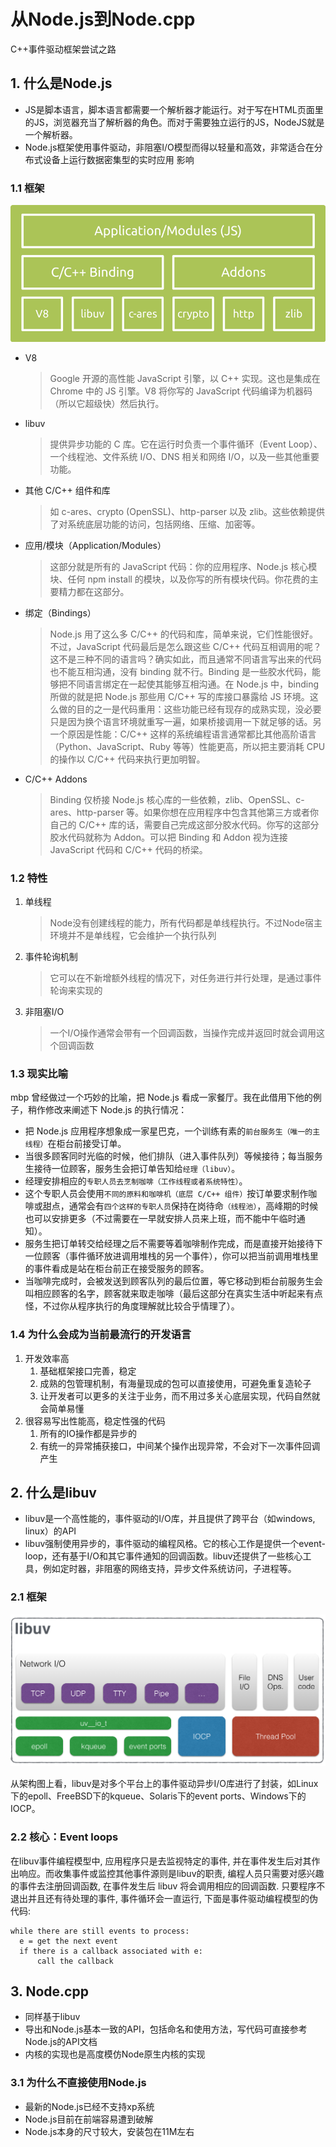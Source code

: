 # 从Node.js到Node.cpp
C++事件驱动框架尝试之路

## 1. 什么是Node.js
* JS是脚本语言，脚本语言都需要一个解析器才能运行。对于写在HTML页面里的JS，浏览器充当了解析器的角色。而对于需要独立运行的JS，NodeJS就是一个解析器。
* Node.js框架使用事件驱动，非阻塞I/O模型而得以轻量和高效，非常适合在分布式设备上运行数据密集型的实时应用
影响
### 1.1 框架
![框架图](imgs/nodejs-framework.png)
* V8
  > Google 开源的高性能 JavaScript 引擎，以 C++ 实现。这也是集成在 Chrome 中的 JS 引擎。V8 将你写的 JavaScript 代码编译为机器码（所以它超级快）然后执行。
* libuv
  > 提供异步功能的 C 库。它在运行时负责一个事件循环（Event Loop）、一个线程池、文件系统 I/O、DNS 相关和网络 I/O，以及一些其他重要功能。
* 其他 C/C++ 组件和库
  > 如 c-ares、crypto (OpenSSL)、http-parser 以及 zlib。这些依赖提供了对系统底层功能的访问，包括网络、压缩、加密等。
* 应用/模块（Application/Modules）
  > 这部分就是所有的 JavaScript 代码：你的应用程序、Node.js 核心模块、任何 npm install 的模块，以及你写的所有模块代码。你花费的主要精力都在这部分。
* 绑定（Bindings）
  > Node.js 用了这么多 C/C++ 的代码和库，简单来说，它们性能很好。不过，JavaScript 代码最后是怎么跟这些 C/C++ 代码互相调用的呢？这不是三种不同的语言吗？确实如此，而且通常不同语言写出来的代码也不能互相沟通，没有 binding 就不行。Binding 是一些胶水代码，能够把不同语言绑定在一起使其能够互相沟通。在 Node.js 中，binding 所做的就是把 Node.js 那些用 C/C++ 写的库接口暴露给 JS 环境。这么做的目的之一是代码重用：这些功能已经有现存的成熟实现，没必要只是因为换个语言环境就重写一遍，如果桥接调用一下就足够的话。另一个原因是性能：C/C++ 这样的系统编程语言通常都比其他高阶语言（Python、JavaScript、Ruby 等等）性能更高，所以把主要消耗 CPU 的操作以 C/C++ 代码来执行更加明智。
* C/C++ Addons
  > Binding 仅桥接 Node.js 核心库的一些依赖，zlib、OpenSSL、c-ares、http-parser 等。如果你想在应用程序中包含其他第三方或者你自己的 C/C++ 库的话，需要自己完成这部分胶水代码。你写的这部分胶水代码就称为 Addon。可以把 Binding 和 Addon 视为连接 JavaScript 代码和 C/C++ 代码的桥梁。
### 1.2 特性
1. 单线程
   > Node没有创建线程的能力，所有代码都是单线程执行。不过Node宿主环境并不是单线程，它会维护一个执行队列
2. 事件轮询机制
   > 它可以在不新增额外线程的情况下，对任务进行并行处理，是通过事件轮询来实现的
3. 非阻塞I/O
   > 一个I/O操作通常会带有一个回调函数，当操作完成并返回时就会调用这个回调函数
### 1.3 现实比喻
mbp 曾经做过一个巧妙的比喻，把 Node.js 看成一家餐厅。我在此借用下他的例子，稍作修改来阐述下 Node.js 的执行情况：

* 把 Node.js 应用程序想象成一家星巴克，一个训练有素的`前台服务生（唯一的主线程）`在柜台前接受订单。
* 当很多顾客同时光临的时候，他们排队（进入事件队列）等候接待；每当服务生接待一位顾客，服务生会把订单告知给`经理（libuv）`。
* 经理安排相应的`专职人员去烹制咖啡（工作线程或者系统特性）`。
* 这个专职人员会使用`不同的原料和咖啡机（底层 C/C++ 组件）`按订单要求制作咖啡或甜点，通常会有`四个这样的专职人员`保持在岗待命`（线程池）`，高峰期的时候也可以安排更多（不过需要在一早就安排人员来上班，而不能中午临时通知）。
* 服务生把订单转交给经理之后不需要等着咖啡制作完成，而是直接开始接待下一位顾客（事件循环放进调用堆栈的另一个事件），你可以把当前调用堆栈里的事件看成是站在柜台前正在接受服务的顾客。
* 当咖啡完成时，会被发送到顾客队列的最后位置，等它移动到柜台前服务生会叫相应顾客的名字，顾客就来取走咖啡（最后这部分在真实生活中听起来有点怪，不过你从程序执行的角度理解就比较合乎情理了）。
### 1.4 为什么会成为当前最流行的开发语言
1. 开发效率高
   1. 基础框架接口完善，稳定
   2. 成熟的包管理机制，有海量现成的包可以直接使用，可避免重复造轮子
   3. 让开发者可以更多的关注于业务，而不用过多关心底层实现，代码自然就会简单易懂
2. 很容易写出性能高，稳定性强的代码
   1. 所有的IO操作都是异步的
   2. 有统一的异常捕获接口，中间某个操作出现异常，不会对下一次事件回调产生

## 2. 什么是libuv
* libuv是一个高性能的，事件驱动的I/O库，并且提供了跨平台（如windows, linux）的API
* libuv强制使用异步的，事件驱动的编程风格。它的核心工作是提供一个event-loop，还有基于I/O和其它事件通知的回调函数。libuv还提供了一些核心工具，例如定时器，非阻塞的网络支持，异步文件系统访问，子进程等。
### 2.1 框架
![框架图](imgs/libuv-framework.png)

从架构图上看，libuv是对多个平台上的事件驱动异步I/O库进行了封装，如Linux下的epoll、FreeBSD下的kqueue、Solaris下的event ports、Windows下的IOCP。
### 2.2 核心：Event loops
在libuv事件编程模型中, 应用程序只是去监视特定的事件, 并在事件发生后对其作出响应。而收集事件或监控其他事件源则是libuv的职责, 编程人员只需要对感兴趣的事件去注册回调函数, 在事件发生后 libuv 将会调用相应的回调函数. 只要程序不退出并且还有待处理的事件, 事件循环会一直运行, 下面是事件驱动编程模型的伪代码:
```
while there are still events to process:
  e = get the next event
  if there is a callback associated with e:
      call the callback
```

## 3. Node.cpp
* 同样基于libuv
* 导出和Node.js基本一致的API，包括命名和使用方法，写代码可直接参考Node.js的API文档
* 内核的实现也是高度模仿Node原生内核的实现
### 3.1 为什么不直接使用Node.js
* 最新的Node.js已经不支持xp系统
* Node.js目前在前端容易遭到破解
* Node.js本身的尺寸较大，安装包在11M左右
